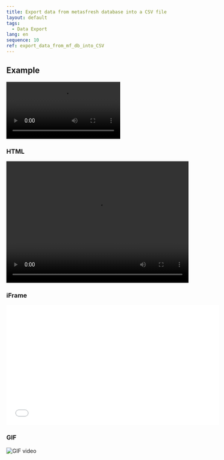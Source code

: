```yaml
---
title: Export data from metasfresh database into a CSV file
layout: default
tags:
  - Data Export
lang: en
sequence: 10
ref: export_data_from_mf_db_into_CSV
---
```


## Example
![Video](assets/Talend_guide_data_export.mp4)

### HTML
<video width="480" height="320" controls="controls">
  <source src="assets/Talend_guide_data_export.mp4" type="video/mp4">
</video>

### iFrame
<iframe width="560" height="315" src="assets/Talend_guide_data_export.mp4" frameborder="0" allow="accelerometer; autoplay; encrypted-media; gyroscope; picture-in-picture" allowfullscreen></iframe>

### GIF
![GIF video](assets/Talend_guide_data_export.gif)
